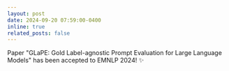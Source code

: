 ```yaml
---
layout: post
date: 2024-09-20 07:59:00-0400
inline: true
related_posts: false
---
```


Paper "GLaPE: Gold Label-agnostic Prompt Evaluation for Large Language Models" has been accepted to EMNLP 2024! :sparkles:

